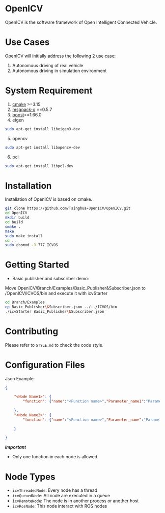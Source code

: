 # OpenICV

OpenICV is the software framework of Open Intelligent Connected Vehicle.

# Use Cases
OpenICV will initially address the following 2 use case:
1. Autonomous driving of real vehicle
2. Autonomous driving in simulation environment 

# System Requirement
1. [cmake](https://cmake.org/) >=3.15
2. [msgpack-c](http://msgpack.org/releases/cpp/msgpack-0.5.7.tar.gz)  ==0.5.7  
3. [boost](https://www.boost.org/)>=1.66.0
4. eigen
```sh
sudo apt-get install libeigen3-dev
```
5. opencv
```sh
sudo apt-get install libopencv-dev
```
6. pcl
```sh
sudo apt-get install libpcl-dev
```
# Installation
Installation of OpenICV is based on cmake.
```sh
git clone https://github.com/Tsinghua-OpenICV/OpenICV.git
cd OpenICV
mkdir build
cd build
cmake .
make
sudo make install
cd ..
sudo chomod -R 777 ICVOS
```



# Getting Started
- Basic publisher and subscriber demo:

Move OpenICV/Branch/Examples/Basic_Publisher&Subscriber.json to /OpenICV/ICVOS/bin and execute it with icvStarter
```sh
cd Branch/Examples
cp Basic_Publisher\&Subscriber.json ../../ICVOS/bin 
./icvStarter Basic_Publisher\&Subscriber.json
```


# Contributing
Please refer to `STYLE.md` to check the code style.




# Configuration Files

Json Example:
```json
{
    
    "<Node Name1>": {
        "function": {"name":"<Function name>","Parameter_name1":"Parameter_value1","Parameter_name2":"Parameter_value2"}
       
    },
    "<Node Name2>": {
        "function": {"name":"<Function name>","Parameter_name":"Parameter_value"}
       
    }

}
```
***important***
- Only one function in each node is allowed.



# Node Types
- `icvThreadedNode`: Every node has a thread
- `icvQueuedNode`: All node are executed in a queue
- `icvRemoteNode`: The node is in another process or another host
- `icvRosNode`: This node interact with ROS nodes
